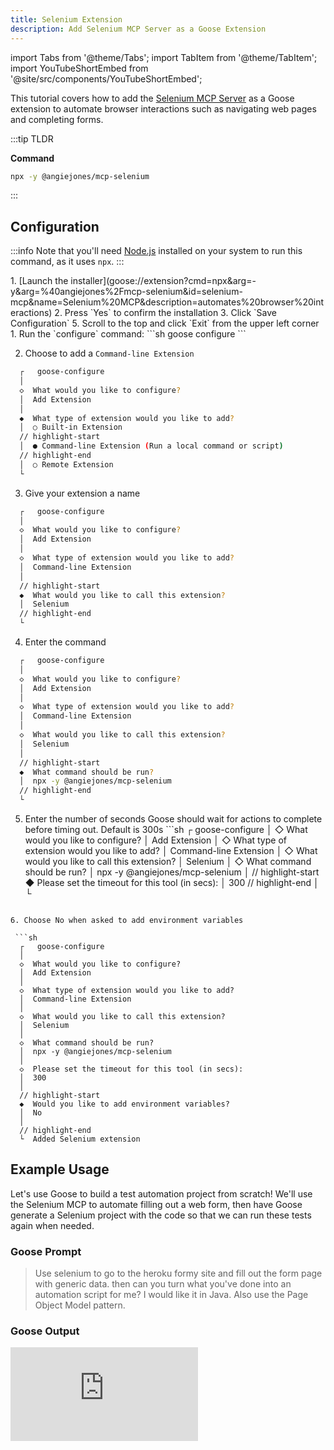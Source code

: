 ```yaml
---
title: Selenium Extension
description: Add Selenium MCP Server as a Goose Extension
---
```


import Tabs from '@theme/Tabs';
import TabItem from '@theme/TabItem';
import YouTubeShortEmbed from '@site/src/components/YouTubeShortEmbed';

<YouTubeShortEmbed videoUrl="https://www.youtube.com/embed/PLqPOEeGPLc" />


This tutorial covers how to add the [Selenium MCP Server](https://github.com/angiejones/mcp-selenium) as a Goose extension to automate browser interactions such as navigating web pages and completing forms.


:::tip TLDR

**Command**
```sh
npx -y @angiejones/mcp-selenium
```
:::

## Configuration

:::info
Note that you'll need [Node.js](https://nodejs.org/) installed on your system to run this command, as it uses `npx`.
:::


<Tabs groupId="interface">
  <TabItem value="ui" label="Goose Desktop" default>
  1. [Launch the installer](goose://extension?cmd=npx&arg=-y&arg=%40angiejones%2Fmcp-selenium&id=selenium-mcp&name=Selenium%20MCP&description=automates%20browser%20interactions)
  2. Press `Yes` to confirm the installation
  3. Click `Save Configuration`
  5. Scroll to the top and click `Exit` from the upper left corner
  </TabItem>
  <TabItem value="cli" label="Goose CLI">
  1. Run the `configure` command:
  ```sh
  goose configure
  ```

  2. Choose to add a `Command-line Extension`
  ```sh
    ┌   goose-configure 
    │
    ◇  What would you like to configure?
    │  Add Extension 
    │
    ◆  What type of extension would you like to add?
    │  ○ Built-in Extension 
    // highlight-start    
    │  ● Command-line Extension (Run a local command or script)
    // highlight-end    
    │  ○ Remote Extension 
    └ 
  ```

  3. Give your extension a name
  ```sh
    ┌   goose-configure 
    │
    ◇  What would you like to configure?
    │  Add Extension 
    │
    ◇  What type of extension would you like to add?
    │  Command-line Extension 
    │
    // highlight-start
    ◆  What would you like to call this extension?
    │  Selenium
    // highlight-end
    └ 
  ```

  4. Enter the command
  ```sh
    ┌   goose-configure 
    │
    ◇  What would you like to configure?
    │  Add Extension 
    │
    ◇  What type of extension would you like to add?
    │  Command-line Extension 
    │
    ◇  What would you like to call this extension?
    │  Selenium
    │
    // highlight-start
    ◆  What command should be run?
    │  npx -y @angiejones/mcp-selenium
    // highlight-end
    └ 
  ```  

  5. Enter the number of seconds Goose should wait for actions to complete before timing out. Default is 300s
    ```sh
    ┌   goose-configure 
    │
    ◇  What would you like to configure?
    │  Add Extension 
    │
    ◇  What type of extension would you like to add?
    │  Command-line Extension 
    │
    ◇  What would you like to call this extension?
    │  Selenium
    │
    ◇  What command should be run?
    │  npx -y @angiejones/mcp-selenium
    │
    // highlight-start
    ◆  Please set the timeout for this tool (in secs):
    │  300
    // highlight-end
    │
    └ 
  ``` 
  
  6. Choose No when asked to add environment variables

   ```sh
    ┌   goose-configure 
    │
    ◇  What would you like to configure?
    │  Add Extension 
    │
    ◇  What type of extension would you like to add?
    │  Command-line Extension 
    │
    ◇  What would you like to call this extension?
    │  Selenium
    │
    ◇  What command should be run?
    │  npx -y @angiejones/mcp-selenium
    │     
    ◇  Please set the timeout for this tool (in secs):
    │  300
    │    
    // highlight-start
    ◆  Would you like to add environment variables?
    │  No 
    │
    // highlight-end
    └  Added Selenium extension
  ```  

  </TabItem>
</Tabs>

## Example Usage

Let's use Goose to build a test automation project from scratch! We'll use the Selenium MCP to automate filling out a web form, then have Goose generate a Selenium project with the code so that we can run these tests again when needed.


### Goose Prompt

> Use selenium to go to the heroku formy site and fill out the form page with generic data. then can you turn what you've done into an automation script for me? I would like it in Java. Also use the Page Object Model pattern.


### Goose Output

<iframe class="aspect-ratio" src="https://www.youtube.com/embed/mRV0N8hcgYA?start=28&end=152" title="YouTube video player" frameborder="0" allow="accelerometer; autoplay; clipboard-write; encrypted-media; gyroscope; picture-in-picture; web-share" referrerpolicy="strict-origin-when-cross-origin" allowfullscreen></iframe>
